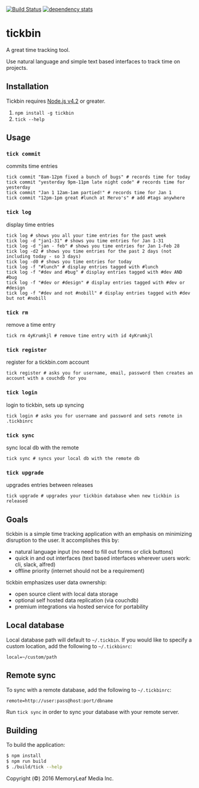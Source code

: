 [![Build Status](https://semaphoreci.com/api/v1/jonotron/tickbin/branches/master/shields_badge.svg)](https://semaphoreci.com/jonotron/tickbin)
[![dependency stats](https://david-dm.org/tickbin/tickbin.svg)](https://david-dm.org/tickbin/tickbin)

# tickbin

A great time tracking tool.

Use natural language and simple text based interfaces to track time on projects.

## Installation

Tickbin requires [Node.js v4.2](https://nodejs.org/en/) or greater.

1. `npm install -g tickbin`
2. `tick --help`

## Usage

### `tick commit` 

commits time entries

```shell
tick commit "8am-12pm fixed a bunch of bugs" # records time for today
tick commit "yesterday 9pm-11pm late night code" # records time for yesterday
tick commit "Jan 1 12am-1am partied!" # records time for Jan 1
tick commit "12pm-1pm great #lunch at Mervo's" # add #tags anywhere
```

### `tick log` 

display time entries

```shell
tick log # shows you all your time entries for the past week
tick log -d "jan1-31" # shows you time entries for Jan 1-31
tick log -d "jan - feb" # shows you time entries for Jan 1-Feb 28
tick log -d2 # shows you time entries for the past 2 days (not including today - so 3 days)
tick log -d0 # shows you time entries for today
tick log -f "#lunch" # display entries tagged with #lunch
tick log -f "#dev and #bug" # display entries tagged with #dev AND #bug
tick log -f "#dev or #design" # display entries tagged with #dev or #design
tick log -f "#dev and not #nobill" # display entries tagged with #dev but not #nobill
```

### `tick rm` 

remove a time entry

```shell
tick rm 4yKrumkjl # remove time entry with id 4yKrumkjl
```

### `tick register` 

register for a tickbin.com account

```shell
tick register # asks you for username, email, password then creates an account with a couchdb for you
```

### `tick login` 

login to tickbin, sets up syncing

```shell
tick login # asks you for username and password and sets remote in .tickbinrc
```

### `tick sync` 

sync local db with the remote

```shell
tick sync # syncs your local db with the remote db
```

### `tick upgrade` 

upgrades entries between releases

```shell
tick upgrade # upgrades your tickbin database when new tickbin is released
```

## Goals
tickbin is a simple time tracking application with an emphasis on minimizing
disruption to the user. It accomplishes this by:

* natural language input (no need to fill out forms or click buttons)
* quick in and out interfaces (text based interfaces wherever users work: cli, slack, alfred)
* offline priority (internet should not be a requirement)

tickbin emphasizes user data ownership:

* open source client with local data storage
* optional self hosted data replication (via couchdb)
* premium integrations via hosted service for portability

## Local database

Local database path will default to `~/.tickbin`. If you would like to specify a custom location, add the following to `~/.tickbinrc`:

```
local=~/custom/path
```

## Remote sync

To sync with a remote database, add the following to `~/.tickbinrc`:

```
remote=http://user:pass@host:port/dbname
```

Run `tick sync` in order to sync your database with your remote server.

## Building

To build the application:

```bash
$ npm install
$ npm run build
$ ./build/tick --help
```

Copyright (©) 2016 MemoryLeaf Media Inc.
